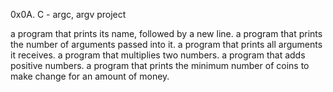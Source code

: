 0x0A. C - argc, argv project

a program that prints its name, followed by a new line.
a program that prints the number of arguments passed into it.
a program that prints all arguments it receives.
a program that multiplies two numbers.
a program that adds positive numbers.
a program that prints the minimum number of coins to make change for an amount of money.
